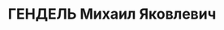 ---
title: ГЕНДЕЛЬ Михаил Яковлевич
description: 'Род. в 1896, Литва, г. Поневеж, еврей. Проживал: г. Москва. Свердловский
  облисполком, пост.представитель

  Арестован 16.02.1937. Приговор: 01.04.1937 – 10 лет ИТЛ'
---